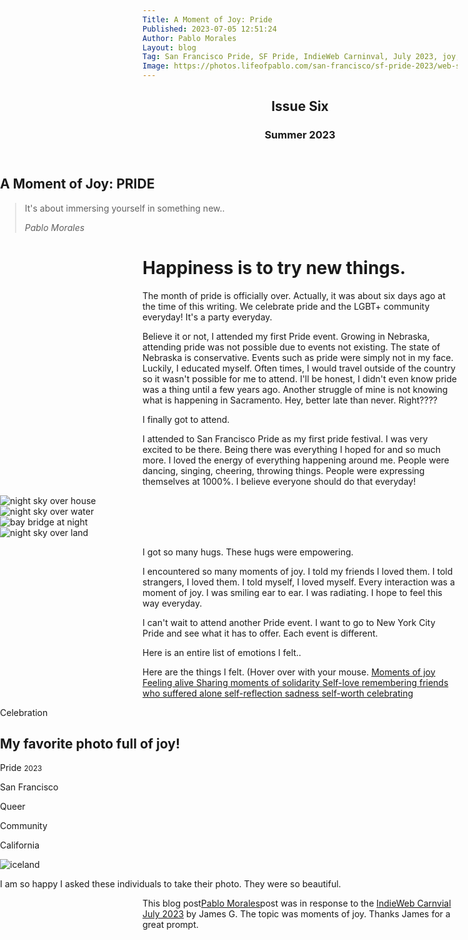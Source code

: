 ```yaml
---
Title: A Moment of Joy: Pride
Published: 2023-07-05 12:51:24
Author: Pablo Morales
Layout: blog
Tag: San Francisco Pride, SF Pride, IndieWeb Carninval, July 2023, joy, pride
Image: https://photos.lifeofpablo.com/san-francisco/sf-pride-2023/web-sized/7.jpeg
---
```


<div class="full-width">
<article class="athelas">
  <div class="vh-100 dt w-100 tc bg-dark-gray white cover" style="background:url(https://photos.lifeofpablo.com/san-francisco/sf-pride-2023/web-sized/7.jpeg) no-repeat center;">
    <div class="dtc v-mid">
      <header class="white-70">
        <h2 class="f6 fw1 ttu tracked mb2 lh-title">Issue Six</h2>
        <h3 class="f6 fw1 lh-title">Summer 2023</h3>
      </header>
      <h1 class="f1 f-headline-l fw1 i purple"><span class="dark-green">A</span> <span class="orange">Moment</span> of Joy: <span class="dark-red">P</span><span class="orange">R</span><span class="yellow">I</span><span class="green">D</span><span class="blue">E</span></h1>
      <blockquote class="ph0 mh0 measure f4 lh-copy center">
        <p class="fw1 purple">
          It's about immersing yourself in something new..
        </p>
        <cite class="f6 ttu tracked fs-normal">Pablo Morales</cite>
      </blockquote>
    </div>
  </div>
</div>
  <div class="center measure-wide f5 pv5 lh-copy ph2" markdown="1">
  <h1 class="f1 lh-title">Happiness is to try new things.</h1>
<div class="f3 lh-copy" markdown="1">

The month of pride is officially over. Actually, it was about six days ago at the time of this writing.  We celebrate pride and the LGBT+ community everyday! It's a party everyday. 

Believe it or not, I attended my first Pride event. Growing in Nebraska, attending pride was not possible due to events not existing. The state of Nebraska is conservative. Events such as pride were simply not in my face. Luckily, I educated myself. Often times, I would travel outside of the country so it wasn't possible for me to attend. I'll be honest, I didn't even know pride was a thing until a few years ago.  Another struggle of mine is not knowing what is happening in Sacramento. Hey, better late than never. Right????

 I finally got to attend.

 I attended to San Francisco Pride as my first pride festival. I was very excited to be there. Being there was everything I hoped for and so much more. I loved the energy of everything happening around me. People were dancing, singing, cheering, throwing things. People were expressing themselves at 1000%. I believe everyone should do that everyday!

<section class="cf full-width">
  <div class="fl w-50 w-25-ns"><img class="db w-100" src="https://photos.lifeofpablo.com/san-francisco/sf-pride-2023/web-sized/10.jpeg" alt="night sky over house"></div>
  <div class="fl w-50 w-25-ns"><img class="db w-100" src="https://photos.lifeofpablo.com/san-francisco/sf-pride-2023/web-sized/16.jpg" alt="night sky over water"></div>
  <div class="fl w-50 w-25-ns"><img class="db w-100" src="https://photos.lifeofpablo.com/san-francisco/sf-pride-2023/web-sized/6.jpeg" alt="bay bridge at night"></div>
  <div class="fl w-50 w-25-ns"><img class="db w-100" src="https://photos.lifeofpablo.com/san-francisco/sf-pride-2023/web-sized/1.jpeg" alt="night sky over land"></div>


</section>

I got so many hugs. These hugs were empowering. 

I encountered so many moments of joy. I told my friends I loved them. I told strangers, I loved them. I told myself, I loved myself. Every interaction was a moment of joy. I was smiling ear to ear. I was radiating. I hope to feel this way everyday. 

I can't wait to attend another Pride event. I want to go to New York City Pride and see what it has to offer. Each event is different.

</div>


<div class="pa4 lh-copy">
<p class="f3 lh-copy center blue"> Here is an entire list of emotions I felt..</p>
Here are the things I felt. (Hover over with your mouse.
  <a class="f4 fw6 db black link green" href="#0">Moments of joy </a>
  <a class="f4 fw6 db black link dark-blue" href="#0">Feeling alive </a>
  <a class="f4 fw6 db black link hot-pink" href="#0">Sharing moments of solidarity </a>
  <a class="f4 fw6 db black link hot-red" href="#0">Self-love </a>
  <a class="f4 fw6 db black link dark-red" href="#0">remembering friends who suffered alone </a>
  <a class="f4 fw6 db black link red" href="#0">self-reflection </a>
  <a class="f4 fw6 db black link purple" href="#0">sadness </a>
  <a class="f4 fw6 db black link light-purple" href="#0">self-worth </a>
  <a class="f4 fw6 db black link dark-pink" href="#0">celebrating </a>

</div>

<div class="full-width bg-hot-pink">

<article class="cf pa3 pa4-m pa5-l mw9 center">
  <div class="fr w-100 w-80-l">
    <p class="f5">
      Celebration
    </p>
    <h1 class="f2 f1-l lh-title mt0 mb4 mb5-ns yellow">
      My favorite photo full of joy!
    </h1>
  </div>
  <div class="f6 lh-copy fl w-100 mb4">
    <div class="fl-ns w-100 w-20-l pr3-m pr5-l f4 white">
      <p>
        Pride <small class="fw6">2023</small>
      </p> 
    </div>
    <div class="fl-ns w-50-m w-20-l pr3-m pr5-l f4 white">
      <p>
        San Francisco
      </p> 
    </div>
    <div class="fl-ns w-50-m w-20-l pr3-m pr5-l f4 white">
      <p>
        Queer
      </p> 
    </div>
    <div class="fl-ns w-50-m w-20-l pr3-m pr5-l f4 white">
      <p>
        Community
      </p>
    </div>
    <div class="fl-ns w-50-m w-20-l pr3-m pr5-l f4 white">
      <p>
        California
      </p>
    </div>
  </div>
  <img src="https://photos.lifeofpablo.com/san-francisco/sf-pride-2023/web-sized/10.jpeg" class="db" alt="iceland"/>
<p class="f3 lh-copy center white"> I am so happy I asked these individuals to take their photo. They were so beautiful.</p>
</article>
</div>



<div class="h-entry">
<p class="f3 lh-copy center hot-pink">This blog post<a href="https://lifeofpablo.com/" class="u-url p-name">Pablo Morales</a>post was in response to the <a class="u-in-reply-to" href="https://jamesg.blog/2023/07/01/indieweb-carnival/">IndieWeb Carnvial July 2023</a> by James G. The topic was moments of joy. Thanks James for a great prompt.</p>
</div>

  </div>
</article>

<style>
@import "https://pabs.tech/media/css/tachyons.css";
body {
overflow-x: hidden;
}
.full-width {
	left: 50%;
	margin-left: -50vw;
	margin-right: -50vw;
	max-width: 100vw;
	position: relative;
	right: 50%;
	width: 100vw;
}
</style>
